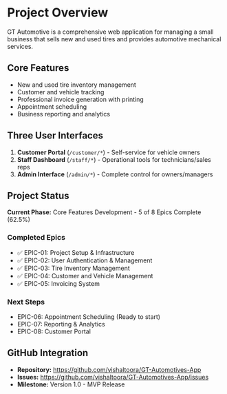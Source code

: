 # Project Overview

GT Automotive is a comprehensive web application for managing a small business that sells new and used tires and provides automotive mechanical services.

## Core Features
- New and used tire inventory management
- Customer and vehicle tracking  
- Professional invoice generation with printing
- Appointment scheduling
- Business reporting and analytics

## Three User Interfaces
1. **Customer Portal** (`/customer/*`) - Self-service for vehicle owners
2. **Staff Dashboard** (`/staff/*`) - Operational tools for technicians/sales reps
3. **Admin Interface** (`/admin/*`) - Complete control for owners/managers

## Project Status
**Current Phase:** Core Features Development - 5 of 8 Epics Complete (62.5%)

### Completed Epics
- ✅ EPIC-01: Project Setup & Infrastructure
- ✅ EPIC-02: User Authentication & Management  
- ✅ EPIC-03: Tire Inventory Management
- ✅ EPIC-04: Customer and Vehicle Management
- ✅ EPIC-05: Invoicing System

### Next Steps
- EPIC-06: Appointment Scheduling (Ready to start)
- EPIC-07: Reporting & Analytics
- EPIC-08: Customer Portal

## GitHub Integration
- **Repository:** https://github.com/vishaltoora/GT-Automotives-App
- **Issues:** https://github.com/vishaltoora/GT-Automotives-App/issues
- **Milestone:** Version 1.0 - MVP Release